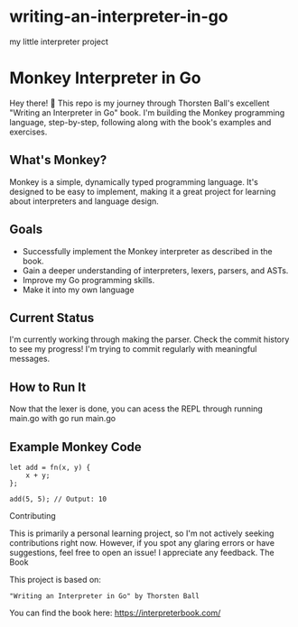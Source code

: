 # writing-an-interpreter-in-go
my little interpreter project
# Monkey Interpreter in Go 

Hey there! 👋  This repo is my journey through Thorsten Ball's excellent "Writing an Interpreter in Go" book.  I'm building the Monkey programming language, step-by-step, following along with the book's examples and exercises.

## What's Monkey?

Monkey is a simple, dynamically typed programming language. It's designed to be easy to implement, making it a great project for learning about interpreters and language design.

## Goals

*   Successfully implement the Monkey interpreter as described in the book.
*   Gain a deeper understanding of interpreters, lexers, parsers, and ASTs.
*   Improve my Go programming skills.
*   Make it into my own language

## Current Status

I'm currently working through making the parser.  Check the commit history to see my progress!  I'm trying to commit regularly with meaningful messages.

## How to Run It

Now that the lexer is done, you can acess the REPL through running main.go with go run main.go

## Example Monkey Code

```monkey
let add = fn(x, y) {
    x + y;
};

add(5, 5); // Output: 10
```

Contributing

This is primarily a personal learning project, so I'm not actively seeking contributions right now. However, if you spot any glaring errors or have suggestions, feel free to open an issue! I appreciate any feedback.
The Book

This project is based on:

    "Writing an Interpreter in Go" by Thorsten Ball

You can find the book here: https://interpreterbook.com/
